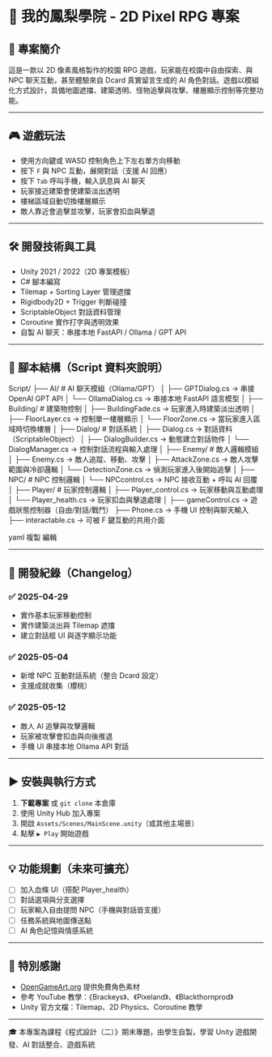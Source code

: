 ﻿# 🏡 我的鳳梨學院 - 2D Pixel RPG 專案

## 🎯 專案簡介
這是一款以 2D 像素風格製作的校園 RPG 遊戲，玩家能在校園中自由探索、與 NPC 聊天互動，甚至體驗來自 Dcard 真實留言生成的 AI 角色對話。遊戲以模組化方式設計，具備地圖遮擋、建築透明、怪物追擊與攻擊、樓層顯示控制等完整功能。

---

## 🎮 遊戲玩法
- 使用方向鍵或 WASD 控制角色上下左右單方向移動
- 按下 `F` 與 NPC 互動，展開對話（支援 AI 回應）
- 按下 `Tab` 呼叫手機，輸入訊息與 AI 聊天
- 玩家接近建築會使建築淡出透明
- 樓梯區域自動切換樓層顯示
- 敵人靠近會追擊並攻擊，玩家會扣血與擊退

---

## 🛠️ 開發技術與工具
- Unity 2021 / 2022（2D 專案模板）
- C# 腳本編寫
- Tilemap + Sorting Layer 管理遮擋
- Rigidbody2D + Trigger 判斷碰撞
- ScriptableObject 對話資料管理
- Coroutine 實作打字與透明效果
- 自製 AI 聊天：串接本地 FastAPI / Ollama / GPT API

---

## 📂 腳本結構（Script 資料夾說明）

Script/
├── AI/ # AI 聊天模組（Ollama/GPT）
│ ├── GPTDialog.cs → 串接 OpenAI GPT API
│ └── OllamaDialog.cs → 串接本地 FastAPI 語言模型
│
├── Building/ # 建築物控制
│ ├── BuildingFade.cs → 玩家進入時建築淡出透明
│ ├── FloorLayer.cs → 控制單一樓層顯示
│ └── FloorZone.cs → 當玩家進入區域時切換樓層
│
├── Dialog/ # 對話系統
│ ├── Dialog.cs → 對話資料（ScriptableObject）
│ ├── DialogBuilder.cs → 動態建立對話物件
│ └── DialogManager.cs → 控制對話流程與輸入處理
│
├── Enemy/ # 敵人邏輯模組
│ ├── Enemy.cs → 敵人追蹤、移動、攻擊
│ ├── AttackZone.cs → 敵人攻擊範圍與冷卻邏輯
│ └── DetectionZone.cs → 偵測玩家進入後開始追擊
│
├── NPC/ # NPC 控制邏輯
│ └── NPCcontrol.cs → NPC 接收互動 + 呼叫 AI 回覆
│
├── Player/ # 玩家控制邏輯
│ ├── Player_control.cs → 玩家移動與互動處理
│ └── Player_health.cs → 玩家扣血與擊退處理
│
├── gameControl.cs → 遊戲狀態控制器（自由/對話/戰鬥）
├── Phone.cs → 手機 UI 控制與聊天輸入
├── interactable.cs → 可被 F 鍵互動的共用介面

yaml
複製
編輯

---

## 🧪 開發紀錄（Changelog）

### ✅ 2025-04-29
- 實作基本玩家移動控制
- 實作建築淡出與 Tilemap 遮擋
- 建立對話框 UI 與逐字顯示功能

### ✅ 2025-05-04
- 新增 NPC 互動對話系統（整合 Dcard 設定）
- 支援成就收集（櫻桃）

### ✅ 2025-05-12
- 敵人 AI 追擊與攻擊邏輯
- 玩家被攻擊會扣血與向後推退
- 手機 UI 串接本地 Ollama API 對話

---

## ▶️ 安裝與執行方式

1. **下載專案** 或 `git clone` 本倉庫
2. 使用 Unity Hub 加入專案
3. 開啟 `Assets/Scenes/MainScene.unity`（或其他主場景）
4. 點擊 `▶️ Play` 開始遊戲

---

## 💡 功能規劃（未來可擴充）

- [ ] 加入血條 UI（搭配 Player_health）
- [ ] 對話選項與分支選擇
- [ ] 玩家輸入自由提問 NPC（手機與對話皆支援）
- [ ] 任務系統與地圖傳送點
- [ ] AI 角色記憶與情感系統

---

## 🙏 特別感謝

- [OpenGameArt.org](https://opengameart.org/) 提供免費角色素材
- 參考 YouTube 教學：《Brackeys》、《Pixeland》、《Blackthornprod》
- Unity 官方文檔：Tilemap、2D Physics、Coroutine 教學

---

🎓 本專案為課程《程式設計（二）》期末專題，由學生自製，學習 Unity 遊戲開發、AI 對話整合、遊戲系統